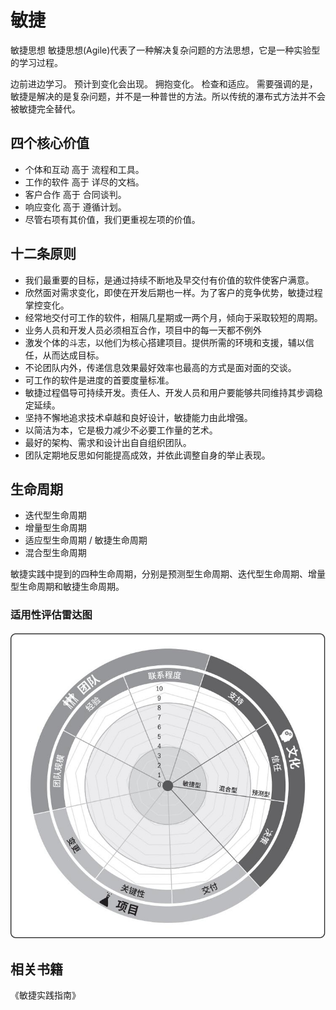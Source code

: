 # 敏捷


敏捷思想
敏捷思想(Agile)代表了一种解决复杂问题的方法思想，它是一种实验型的学习过程。

边前进边学习。
预计到变化会出现。
拥抱变化。
检查和适应。
需要强调的是，敏捷是解决的是复杂问题，并不是一种普世的方法。所以传统的瀑布式方法并不会被敏捷完全替代。

## 四个核心价值

- 个体和互动 高于 流程和工具。
- 工作的软件 高于 详尽的文档。
- 客户合作 高于 合同谈判。
- 响应变化 高于 遵循计划。
- 尽管右项有其价值，我们更重视左项的价值。


## 十二条原则

- 我们最重要的目标，是通过持续不断地及早交付有价值的软件使客户满意。
- 欣然面对需求变化，即使在开发后期也一样。为了客户的竞争优势，敏捷过程掌控变化。
- 经常地交付可工作的软件，相隔几星期或一两个月，倾向于采取较短的周期。
- 业务人员和开发人员必须相互合作，项目中的每一天都不例外
- 激发个体的斗志，以他们为核心搭建项目。提供所需的环境和支援，辅以信任，从而达成目标。
- 不论团队内外，传递信息效果最好效率也最高的方式是面对面的交谈。
- 可工作的软件是进度的首要度量标准。
- 敏捷过程倡导可持续开发。责任人、开发人员和用户要能够共同维持其步调稳定延续。
- 坚持不懈地追求技术卓越和良好设计，敏捷能力由此增强。
- 以简洁为本，它是极力减少不必要工作量的艺术。
- 最好的架构、需求和设计出自自组织团队。
- 团队定期地反思如何能提高成效，并依此调整自身的举止表现。


## 生命周期 
- 迭代型生命周期
- 增量型生命周期
- 适应型生命周期 / 敏捷生命周期
- 混合型生命周期

敏捷实践中提到的四种生命周期，分别是预测型生命周期、迭代型生命周期、增量型生命周期和敏捷生命周期。

### 适用性评估雷达图
![picture 6](../images/8903c1ce116b00b42daa907b3404dc2b3ddd286941702f7a5f425a9dcea240ca.png)  


## 相关书籍
《敏捷实践指南》
